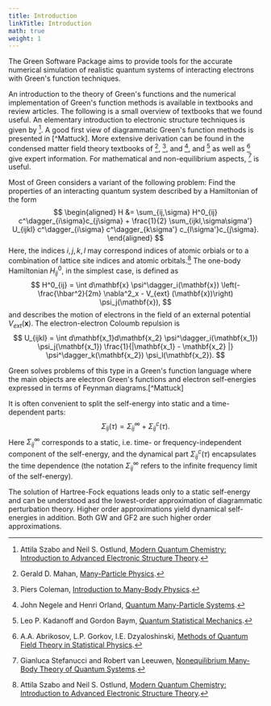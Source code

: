```yaml
---
title: Introduction
linkTitle: Introduction
math: true
weight: 1
---
```



The Green Software Package aims to provide tools for the accurate numerical simulation of realistic quantum systems of interacting electrons with Green's function techniques.

An introduction to the theory of Green's functions and the numerical implementation of Green's function methods is available in textbooks and review articles. The following is a small overview of textbooks that we found useful. An elementary introduction to electronic structure techniques is given by [^SzaboOstlund]. A good first view of diagrammatic Green's function methods is presented in [^Mattuck]. More extensive derivation can be found in the condensed matter field theory textbooks of [^Mahan], [^Coleman], and [^NegeleOrland], and [^KadanoffBaym] as well as [^AbrikosovGorkovDzyaloshinski] give expert information. For mathematical and non-equilibrium aspects, [^Stefanucci] is useful.

Most of Green considers a variant of the following problem: Find the properties of an interacting quantum system described by a Hamiltonian  of the form
$$
\begin{aligned}
H &= \sum_{ij,\sigma} H^0_{ij} c^\dagger_{i\sigma}c_{j\sigma} + \frac{1}{2} \sum_{ijkl,\sigma\sigma'} U_{ijkl} c^\dagger_{i\sigma} c^\dagger_{k\sigma'} c_{l\sigma'}c_{j\sigma}.
\end{aligned}
$$
Here, the indices $i,j,k,l$ may correspond indices of atomic orbials or to a combination of lattice site indices and atomic orbitals.[^SzaboOstlund] The one-body
Hamiltonian $H^0_{ij}$, in the simplest case, is defined as
$$
H^0_{ij} = \int d\mathbf{x} \psi^\dagger_i(\mathbf{x})  \left(-\frac{\hbar^2}{2m} \nabla^2_x  - V_{ext} (\mathbf{x})\right)  \psi_j(\mathbf{x}),
$$
and describes the motion of electrons in the field of an external potential $V_{ext}(\mathbf{x})$.
The electron-electron Coloumb repulsion is 
$$
U_{ijkl} = \int d\mathbf{x_1}d\mathbf{x_2} \psi^\dagger_i(\mathbf{x_1}) \psi_j(\mathbf{x_1}) \frac{1}{|\mathbf{x_1} - \mathbf{x_2} |} \psi^\dagger_k(\mathbf{x_2}) \psi_l(\mathbf{x_2}).
$$

Green solves problems of this type in a Green's function language where the main objects are electron Green's functions and electron self-energies expressed in terms of Feynman diagrams.[^Mattuck]

It is often convenient to split the self-energy into static and a time-dependent parts:
$$
\Sigma_{ij}(\tau) = \Sigma^\infty_{ij} + \Sigma^c_{ij}(\tau).
$$
Here $\Sigma^\infty_{ij}$ corresponds to a static, i.e. time- or frequency-independent component of the self-energy, and the dynamical part $\Sigma^c_{ij}(\tau)$ encapsulates the time dependence (the notation $\Sigma^\infty_{ij}$ refers to the infinite frequency limit of the self-energy).

The solution of Hartree-Fock equations leads only to a static self-energy and can be understood asd the lowest-order approximation of diagrammatic perturbation theory. Higher order approximations yield dynamical self-energies in addition. Both GW and GF2 are such higher order approximations.

[^SzaboOstlund]: Attila Szabo and Neil S. Ostlund, [Modern Quantum Chemistry: Introduction to Advanced Electronic Structure Theory](https://store.doverpublications.com/products/9780486691862).
[^Mahan]: Gerald D. Mahan, [Many-Particle Physics](https://link.springer.com/book/10.1007/978-1-4757-5714-9).
[^Coleman]: Piers Coleman, [Introduction to Many-Body Physics](https://www.cambridge.org/core/books/introduction-to-manybody-physics/B7598FC1FCEE0285F5EC767E835854C8).
[^NegeleOrland]: John Negele and Henri Orland, [Quantum Many-Particle Systems](https://www.amazon.com/Quantum-Many-particle-Systems-Frontiers-Physics/dp/0738200522).
[^KadanoffBaym]: Leo P. Kadanoff and Gordon Baym, [Quantum Statistical Mechanics](https://www.taylorfrancis.com/books/mono/10.1201/9780429493218/quantum-statistical-mechanics-leo-kadanoff).
[^AbrikosovGorkovDzyaloshinski]: A.A. Abrikosov, L.P. Gorkov, I.E. Dzyaloshinski, [Methods of Quantum Field Theory in Statistical Physics](https://books.google.com/books/about/Methods_of_Quantum_Field_Theory_in_Stati.html).
[^Stefanucci]: Gianluca Stefanucci and Robert van Leeuwen, [Nonequilibrium Many-Body Theory of Quantum Systems](https://www.cambridge.org/core/books/nonequilibrium-manybody-theory-of-quantum-systems/DAD3F31F4304C2853879CEDC71DA7884).
